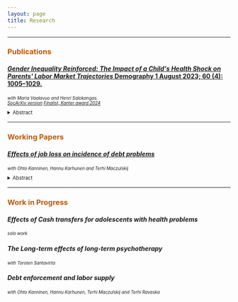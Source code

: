 ```yaml
---
layout: page
title: Research
---
```


<hr>


<h3 style="color:#bf5700;"> Publications </h3>

#### <a href="https://doi.org/10.1215/00703370-10828906"> *Gender Inequality Reinforced: The Impact of a Child's Health Shock on Parents' Labor Market Trajectories* Demography 1 August 2023; 60 (4): 1005–1029. </a> <br/>
 <p style="font-size:70%;"><i> with Maria Vaalavuo and Henri Salokangas.  <br/>
  <a href="https://osf.io/preprints/socarxiv/wx83z">SocArXiv version</a> <a href="https://centers.purdue.edu/cff/initiatives/kanteraward/" >Finalist, Kanter award 2024 </a> </i></p>


<details>
 <summary style="font-size:80%;"> Abstract </summary>
      <p align="justify" style="font-size:80%;"> 
 </p>
  </details>

***


<h3 style="color:#bf5700;"> Working Papers </h3>

#### <a href="https://ossitahvonen.github.io/debt_burden_etla_WP.pdf"> *Effects of job loss on incidence of debt problems*</a> <br/>
 <p style="font-size:70%;"><i> with Ohto Kanninen, Hannu Karhunen and Terhi Maczulskij  <br/>
  </i></p>


<details>
 <summary style="font-size:80%;"> Abstract </summary>
      <p align="justify" style="font-size:80%;"> The paper investigates the impact of involuntary job loss on severe debt problems in Finland, where up to 50% of income may be subject to wage garnishment for 25 years. We use linked employer-employee data combined with unique administrative records covering debt enforcements from 2007 to 2018. Our event study analysis uncovers a robust and persistent impact of job loss, characterized by plant closures and mass layoffs, on debt-related challenges. Specifically, displaced workers have a 5% higher likelihood of enforced debts in the year of displacement compared to the control group. This effect increases, peaking at 16% four years post-displacement and maintaining a substantial level of roughly 10% nine years afterwards. Effects are particularly large for unpaid taxes, penal orders and fines, while job loss demonstrates only a modest impact on unpaid social or healthcare payments and alimonies. Moreover, these effects are more profound among males, less educated,,and individuals already burdened with excessive debt, such as mortgages, prior to displacement.
 </p>
  </details>


***
<h3 style="color:#bf5700;"> Work in Progress </h3>

#### *Effects of Cash transfers for adolescents with health problems* <br/>
<p style="font-size:70%;"><i> solo work </i></p>

#### *The Long-term effects of long-term psychotherapy* <br/>
<p style="font-size:70%;"><i> with Torsten Santavirta </i></p>

#### *Debt enforcement and labor supply* <br/>
<p style="font-size:70%;"><i> with Ohto Kanninen, Hannu Karhunen, Terhi Maczulskij and Terhi Ravaska </i></p>
